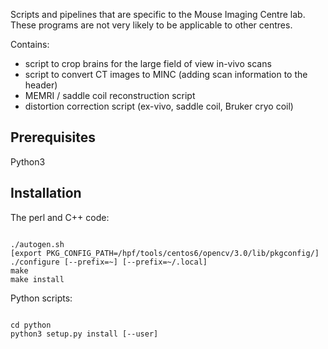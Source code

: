 Scripts and pipelines that are specific to the Mouse Imaging Centre lab. These programs are not very likely to be applicable to other centres.

Contains:
- script to crop brains for the large field of view in-vivo scans
- script to convert CT images to MINC (adding scan information to the header)
- MEMRI / saddle coil reconstruction script
- distortion correction script (ex-vivo, saddle coil, Bruker cryo coil)

Prerequisites
-------------
Python3 

Installation
------------
The perl and C++ code:
<pre><code>
./autogen.sh
[export PKG_CONFIG_PATH=/hpf/tools/centos6/opencv/3.0/lib/pkgconfig/]
./configure [--prefix=~] [--prefix=~/.local] 
make
make install
</pre></code>

Python scripts:
<pre><code>
cd python
python3 setup.py install [--user]
</pre></code>


